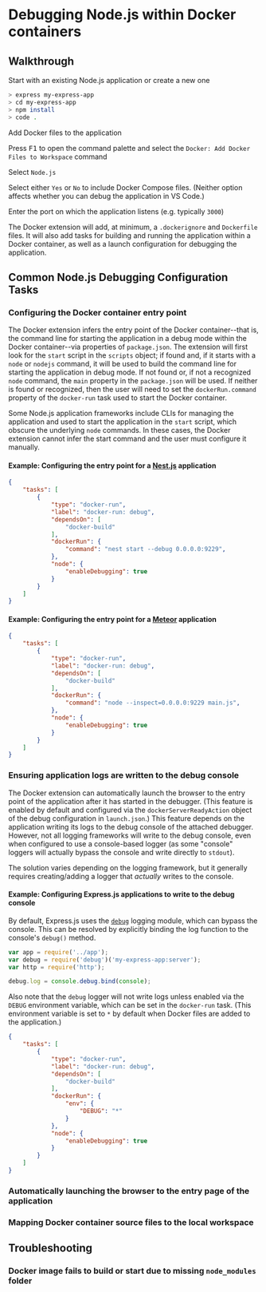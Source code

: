 # Debugging Node.js within Docker containers

## Walkthrough

Start with an existing Node.js application or create a new one

```bash
> express my-express-app
> cd my-express-app
> npm install
> code .
```

Add Docker files to the application

Press <kbd>F1</kbd> to open the command palette and select the `Docker: Add Docker Files to Workspace` command

Select `Node.js`

Select either `Yes` or `No` to include Docker Compose files. (Neither option affects whether you can debug the application in VS Code.)

Enter the port on which the application listens (e.g. typically `3000`)

The Docker extension will add, at minimum, a `.dockerignore` and `Dockerfile` files. It will also add tasks for building and running the application within a Docker container, as well as a launch configuration for debugging the application.

## Common Node.js Debugging Configuration Tasks

### Configuring the Docker container entry point

The Docker extension infers the entry point of the Docker container--that is, the command line for starting the application in a debug mode within the Docker container--via properties of `package.json`.  The extension will first look for the `start` script in the `scripts` object; if found and, if it starts with a `node` or `nodejs` command, it will be used to build the command line for starting the application in debug mode.  If not found or, if not a recognized `node` command, the `main` property in the `package.json` will be used.  If neither is found or recognized, then the user will need to set the `dockerRun.command` property of the `docker-run` task used to start the Docker container.

Some Node.js application frameworks include CLIs for managing the application and used to start the application in the `start` script, which obscure the underlying `node` commands. In these cases, the Docker extension cannot infer the start command and the user must configure it manually.

#### Example: Configuring the entry point for a [Nest.js](https://nestjs.com/) application

```json
{
    "tasks": [
        {
            "type": "docker-run",
            "label": "docker-run: debug",
            "dependsOn": [
                "docker-build"
            ],
            "dockerRun": {
                "command": "nest start --debug 0.0.0.0:9229",
            },
            "node": {
                "enableDebugging": true
            }
        }
    ]
}
```

#### Example: Configuring the entry point for a [Meteor](https://www.meteor.com/) application

```json
{
    "tasks": [
        {
            "type": "docker-run",
            "label": "docker-run: debug",
            "dependsOn": [
                "docker-build"
            ],
            "dockerRun": {
                "command": "node --inspect=0.0.0.0:9229 main.js",
            },
            "node": {
                "enableDebugging": true
            }
        }
    ]
}
```

### Ensuring application logs are written to the debug console

The Docker extension can automatically launch the browser to the entry point of the application after it has started in the debugger. (This feature is enabled by default and configured via the `dockerServerReadyAction` object of the debug configuration in `launch.json`.) This feature depends on the application writing its logs to the debug console of the attached debugger.  However, not all logging frameworks will write to the debug console, even when configured to use a console-based logger (as some "console" loggers will actually bypass the console and write directly to `stdout`).

The solution varies depending on the logging framework, but it generally requires creating/adding a logger that *actually* writes to the console.

#### Example: Configuring Express.js applications to write to the debug console

By default, Express.js uses the [`debug`](https://github.com/visionmedia/debug) logging module, which can bypass the console.  This can be resolved by explicitly binding the log function to the console's `debug()` method.

```js
var app = require('../app');
var debug = require('debug')('my-express-app:server');
var http = require('http');

debug.log = console.debug.bind(console);
```

Also note that the `debug` logger will not write logs unless enabled via the `DEBUG` environment variable, which can be set in the `docker-run` task. (This environment variable is set to `*` by default when Docker files are added to the application.)

```json
{
    "tasks": [
        {
            "type": "docker-run",
            "label": "docker-run: debug",
            "dependsOn": [
                "docker-build"
            ],
            "dockerRun": {
                "env": {
                    "DEBUG": "*"
                }
            },
            "node": {
                "enableDebugging": true
            }
        }
    ]
}
```

### Automatically launching the browser to the entry page of the application

### Mapping Docker container source files to the local workspace

## Troubleshooting

### Docker image fails to build or start due to missing `node_modules` folder
